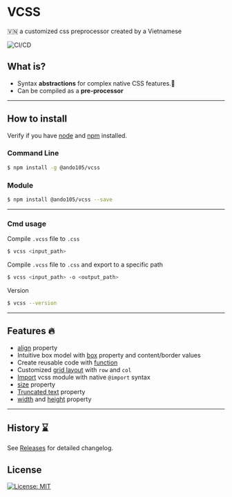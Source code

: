 # VCSS
:vietnam: a customized css preprocessor created by a Vietnamese 

![CI/CD](https://github.com/dophuan/vcss/workflows/CI/CD/badge.svg)

## What is?

- Syntax **abstractions** for complex native CSS features.:cactus:
- Can be compiled as a **pre-processor**


<hr>

## How to install

Verify if you have [node](http://nodejs.org/) and [npm](https://www.npmjs.org/) installed.

### Command Line

```sh
$ npm install -g @ando105/vcss
```

### Module

```sh
$ npm install @ando105/vcss --save
```

<hr>

### Cmd usage

Compile `.vcss` file to `.css`
```sh
$ vcss <input_path>
```

Compile `.vcss` file to `.css` and export to a specific path
```sh
$ vcss <input_path> -o <output_path>
```

Version
```sh
$ vcss --version
```

<hr>

## Features :fire:

- [align](docs/align.md) property
- Intuitive box model with [box](docs/box.md) property and content/border values
- Create reusable code with [function](docs/func.md)
- Customized [grid layout](docs/grid.md) with `row` and `col`
- [Import](docs/importHandler.md) vcss module with native `@import` syntax
- [size](docs/size.md) property
- [Truncated text](docs/text.md) property 
- [width](docs/width.md) and [height](docs/height.md) property

<hr>

## History :hourglass:

See [Releases](https://github.com/dophuan/vcss/releases) for detailed changelog.

## License

[![License: MIT](https://img.shields.io/badge/License-MIT-red.svg)](https://opensource.org/licenses/MIT)
